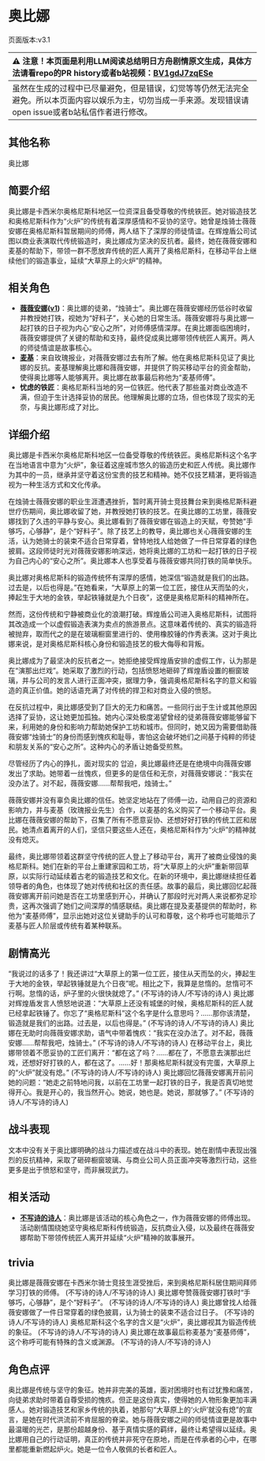 # 奥比娜
页面版本:v3.1
 

| :warning: 注意！本页面是利用LLM阅读总结明日方舟剧情原文生成，具体方法请看repo的PR history或者b站视频：[BV1gdJ7zqESe](https://www.bilibili.com/video/BV1gdJ7zqESe/)         |
|:----------------------------|
| 虽然在生成的过程中已尽量避免，但是错误，幻觉等等仍然无法完全避免。所以本页面内容以娱乐为主，切勿当成一手来源。发现错误请open issue或者b站私信作者进行修改。|



## 其他名称
奥比娜
## 简要介绍
奥比娜是卡西米尔奥格尼斯科地区一位资深且备受尊敬的传统铁匠。她对锻造技艺和奥格尼斯科作为“火炉”的传统有着深厚感情和不妥协的坚守。她曾是烛骑士薇薇安娜在奥格尼斯科暂居期间的师傅，两人结下了深厚的师徒情谊。在辉煌盾公司试图以商业表演取代传统锻造时，奥比娜成为坚决的反抗者。最终，她在薇薇安娜和麦基的帮助下，带领一群不愿放弃传统的匠人离开了奥格尼斯科，在移动平台上继续他们的锻造事业，延续“大草原上的火炉”的精神。
## 相关角色
-   **[薇薇安娜](char_4098_vvana.md)([v1](../chars/char_4098_vvana.md))**：奥比娜的徒弟，“烛骑士”。奥比娜在薇薇安娜经历低谷时收留并教授她打铁，视她为“好料子”，关心她的日常生活。薇薇安娜将与奥比娜一起打铁的日子视为内心“安心之所”，对师傅感情深厚。在奥比娜面临困境时，薇薇安娜提供了关键的帮助和支持，最终促成奥比娜带领传统匠人离开。两人的师徒情谊是故事核心。
-   **[麦基](extended_char_mai_ji.md)**：来自玫瑰报业，对薇薇安娜过去有所了解。他在奥格尼斯科见证了奥比娜的反抗。麦基理解奥比娜和薇薇安娜，并提供了购买移动平台的资金帮助，使得奥比娜等人能够离开。奥比娜在故事最后称他为“麦基师傅”。
-   **忧虑的铁匠**：奥格尼斯科当地的另一位铁匠。他代表了那些虽对商业改造不满，但迫于生计选择妥协的居民。他理解奥比娜的立场，但也体现了现实的无奈，与奥比娜形成了对比。
## 详细介绍
奥比娜是卡西米尔奥格尼斯科地区一位备受尊敬的传统铁匠。奥格尼斯科这个名字在当地语言中意为“火炉”，象征着这座城市悠久的锻造历史和匠人传统。奥比娜作为其中的一员，继承并坚守着这份宝贵的技艺和精神。她不仅技艺精湛，更将锻造视为一种生活方式和文化传承。

在烛骑士薇薇安娜的职业生涯遭遇挫折，暂时离开骑士竞技舞台来到奥格尼斯科避世疗伤期间，奥比娜收留了她，并教授她打铁的技艺。在奥比娜的工坊里，薇薇安娜找到了久违的平静与安心。奥比娜看到了薇薇安娜在锻造上的天赋，夸赞她“手够巧，心够静”，是个“好料子”。除了技艺上的教导，奥比娜也关心薇薇安娜的生活，认为她骑士的装束不适合日常穿着，曾特地找人给她做了一件日常穿着的绿色披肩。这段师徒时光对薇薇安娜影响深远，她将奥比娜的工坊和一起打铁的日子视为自己内心的“安心之所”。奥比娜本人也享受着与薇薇安娜共同打铁的简单快乐。

奥比娜对奥格尼斯科的锻造传统怀有深厚的感情，她深信“锻造就是我们的出路。过去是，以后也得是。”在她看来，“大草原上的第一位工匠，接住从天而坠的火，捧起生于大地的金铁，举起铁锤就是九个日夜”，这便是奥格尼斯科的精神所在。

然而，这份传统和宁静被商业化的浪潮打破。辉煌盾公司进入奥格尼斯科，试图将其改造成一个以虚假锻造表演为卖点的旅游景点。这意味着传统的、真实的锻造将被抛弃，取而代之的是在玻璃橱窗里进行的、使用橡胶锤的作秀表演。这对于奥比娜来说，是对奥格尼斯科核心身份和锻造技艺的极大侮辱和背叛。

奥比娜成为了最坚决的反抗者之一。她拒绝接受辉煌盾安排的虚假工作，认为那是在“演那出烂戏”。她采取了激烈的行动，包括愤怒地砸碎了辉煌盾设置的橱窗玻璃，并与公司的发言人进行正面冲突，据理力争，强调奥格尼斯科名字的意义和锻造的真正价值。她的话语充满了对传统的捍卫和对商业入侵的愤怒。

在反抗过程中，奥比娜感受到了巨大的无力和痛苦。一些同行出于生计或其他原因选择了妥协，这让她更加孤独。她内心深处极度渴望曾经的徒弟薇薇安娜能够留下来，利用她的身份和影响力帮助她保护工坊和城市。但同时，她又因为需要借助薇薇安娜“烛骑士”的身份而感到愧疚和耻辱，害怕这会破坏她们之间基于纯粹的师徒和朋友关系的“安心之所”。这种内心的矛盾让她备受煎熬。

尽管经历了内心的挣扎，面对现实的 압迫，奥比娜最终还是在绝境中向薇薇安娜发出了求助。她带着一丝愧疚，但更多的是信任和无奈，对薇薇安娜说：“我实在没办法了。对不起，薇薇安娜......帮帮我吧，烛骑士。”

薇薇安娜并没有辜负奥比娜的信任。她坚定地站在了师傅一边，动用自己的资源和影响力，并与麦基（玫瑰报业先生）合作，以麦基的名义购买了一个移动平台。奥比娜在薇薇安娜的帮助下，召集了所有不愿意妥协、还想好好打铁的传统工匠和居民。她清点着离开的人们，坚信只要这些人还在，奥格尼斯科作为“火炉”的精神就没有熄灭。

最终，奥比娜带领着这群坚守传统的匠人登上了移动平台，离开了被商业侵蚀的奥格尼斯科。她们在新的平台上重建家园和工坊，将“大草原上的火炉”重新带回草原，以实际行动延续着古老的锻造技艺和文化。在新的环境中，奥比娜继续担任着领导者的角色，也体现了她对传统和社区的责任感。故事的最后，奥比娜回忆起薇薇安娜离开前问她是否在工坊里感到开心，并确认了那段时光对两人来说都弥足珍贵，这再次强调了她们之间深厚的情感联结。奥比娜在提及麦基提供的帮助时，称他为“麦基师傅”，显示出她对这位关键助手的认可和尊敬，这个称呼也可能暗示了麦基与匠人阶层或传统有着某种联系。
## 剧情高光
“我说过的话多了！我还讲过“大草原上的第一位工匠，接住从天而坠的火，捧起生于大地的金铁，举起铁锤就是九个日夜”呢。相比之下，我算是怠惰的。怠惰可不行啊。怠惰的话，炉子里的火很快就熄了。” (不写诗的诗人/不写诗的诗人)
奥比娜对辉煌盾发言人愤怒地说道：“大草原上还没有城堡的时候，奥格尼斯科的匠人就已经拿起铁锤了。你忘了“奥格尼斯科”这个名字是什么意思吗？......那你该清楚，锻造就是我们的出路。过去是，以后也得是。” (不写诗的诗人/不写诗的诗人)
奥比娜在无助时向薇薇安娜求助，语气中带着愧疚：“我实在没办法了。对不起，薇薇安娜......帮帮我吧，烛骑士。” (不写诗的诗人/不写诗的诗人)
在移动平台上，奥比娜带领着不愿妥协的工匠们离开：“都在这了吗？......都在了，不愿意去演那出烂戏，还想好好打铁的人，都在这了。......好！那奥格尼斯科就没有完蛋，大草原上的“火炉”就没有熄。” (不写诗的诗人/不写诗的诗人)
奥比娜回忆薇薇安娜离开前问她的问题：“她走之前特地问我，以前在工坊里一起打铁的日子，我是否真切地觉得开心。我是开心的，我当然开心。她说，她也是。她说，那就够了。” (不写诗的诗人/不写诗的诗人)
## 战斗表现
文本中没有关于奥比娜明确的战斗力描述或在战斗中的表现。她在剧情中表现出强烈的反抗精神，采取了砸碎橱窗玻璃、与商业公司人员正面冲突等激烈行动，这些更多是出于愤怒和坚守，而非展现武力。
## 相关活动
-   **[不写诗的诗人](../stories/story_vvana_set_1.md)**：奥比娜是该活动的核心角色之一，作为薇薇安娜的师傅出现。活动剧情围绕她坚守奥格尼斯科传统锻造，反抗商业入侵，以及最终在薇薇安娜帮助下带领传统匠人离开并延续“火炉”精神的故事展开。
## trivia
奥比娜是薇薇安娜在卡西米尔骑士竞技生涯受挫后，来到奥格尼斯科居住期间拜师学习打铁的师傅。 (不写诗的诗人/不写诗的诗人)
奥比娜夸赞薇薇安娜打铁时“手够巧，心够静”，是个“好料子”。 (不写诗的诗人/不写诗的诗人)
奥比娜曾找人给薇薇安娜做了一件日常穿着的绿色披肩，认为骑士的装束不适合过日子。 (不写诗的诗人/不写诗的诗人)
奥格尼斯科这个名字的含义是“火炉”，奥比娜视其为锻造传统的象征。 (不写诗的诗人/不写诗的诗人)
奥比娜在故事最后称麦基为“麦基师傅”，这个称呼可能有特殊的含义或渊源。 (不写诗的诗人/不写诗的诗人)
## 角色点评
奥比娜是传统与坚守的象征。她并非完美的英雄，面对困境时也有过犹豫和痛苦，向徒弟求助时带着自尊受损的愧疚。但正是这份真实，使得她的人物形象更加丰满感人。她对锻造技艺和家乡传统的执着，她那句“大草原上的‘火炉’就没有熄”的宣言，是她在时代洪流前不肯屈服的脊梁。她与薇薇安娜之间的师徒情谊更是故事中最温暖的光芒，是那份超越身份、基于真情实感的羁绊，最终让希望得以延续。奥比娜用自己的行动证明，真正的传统并非死守在原地，而是在传承者的心中，在哪里都能重新燃起炉火。她是一位令人敬佩的长者和匠人。